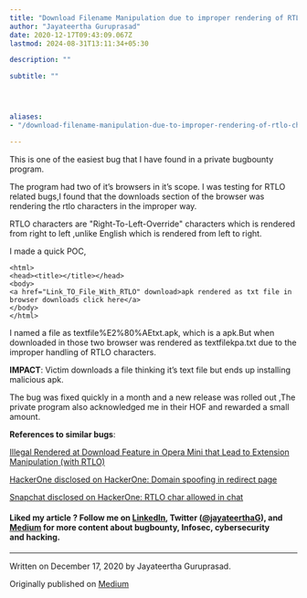 ```yaml
---
title: "Download Filename Manipulation due to improper rendering of RTLO characters"
author: "Jayateertha Guruprasad"
date: 2020-12-17T09:43:09.067Z
lastmod: 2024-08-31T13:11:34+05:30

description: ""

subtitle: ""




aliases:
- "/download-filename-manipulation-due-to-improper-rendering-of-rtlo-characters-69e2751a8f28"

---
```


This is one of the easiest bug that I have found in a private bugbounty program.

The program had two of it’s browsers in it’s scope. I was testing for RTLO related bugs,I found that the downloads section of the browser was rendering the rtlo characters in the improper way.

RTLO characters are "Right-To-Left-Override" characters which is rendered from right to left ,unlike English which is rendered from left to right.

I made a quick POC,

```
<html>
<head><title></title></head>
<body>
<a href="Link_TO_File_With_RTLO" download>apk rendered as txt file in browser downloads click here</a>
</body>
</html>
```

I named a file as textfile%E2%80%AEtxt.apk, which is a apk.But when downloaded in those two browser was rendered as textfilekpa.txt due to the improper handling of RTLO characters.

**IMPACT**: Victim downloads a file thinking it’s text file but ends up installing malicious apk.

The bug was fixed quickly in a month and a new release was rolled out ,The private program also acknowledged me in their HOF and rewarded a small amount.

**References to similar bugs**:

[Illegal Rendered at Download Feature in Opera Mini that Lead to Extension Manipulation (with RTLO)](https://medium.com/bugbountywriteup/illegal-rendered-at-download-feature-in-opera-mini-that-lead-to-extension-manipulation-with-rtlo-685bf2d77d51)

[HackerOne disclosed on HackerOne: Domain spoofing in redirect page](https://hackerone.com/reports/299403)

[Snapchat disclosed on HackerOne: RTLO char allowed in chat](https://hackerone.com/reports/196222)

#### **Liked my article ? Follow me on** [**LinkedIn**](https://www.linkedin.com/in/jayateerthag/)**, Twitter (**[**@jayateerthaG**](https://twitter.com/jayateerthag)**), and **[**Medium**](https://jayateerthag.medium.com/)** for more content about bugbounty, Infosec, cybersecurity and hacking.**

* * *
Written on December 17, 2020 by Jayateertha Guruprasad.

Originally published on [Medium](https://medium.com/@jayateerthag/download-filename-manipulation-due-to-improper-rendering-of-rtlo-characters-69e2751a8f28)
